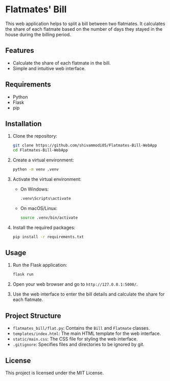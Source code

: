 # Flatmates' Bill

This web application helps to split a bill between two flatmates. It calculates the share of each flatmate based on the number of days they stayed in the house during the billing period.

## Features

- Calculate the share of each flatmate in the bill.
- Simple and intuitive web interface.

## Requirements

- Python
- Flask
- pip

## Installation

1. Clone the repository:
    ```bash
    git clone https://github.com/shivammodi05/Flatmates-Bill-WebApp
    cd Flatmates-Bill-WebApp
    ```

2. Create a virtual environment:
    ```bash
    python -m venv .venv
    ```

3. Activate the virtual environment:
    - On Windows:
        ```bash
        .venv\Scripts\activate
        ```
    - On macOS/Linux:
        ```bash
        source .venv/bin/activate
        ```

4. Install the required packages:
    ```bash
    pip install -r requirements.txt
    ```

## Usage

1. Run the Flask application:
    ```bash
    flask run
    ```

2. Open your web browser and go to `http://127.0.0.1:5000/`.

3. Use the web interface to enter the bill details and calculate the share for each flatmate.

## Project Structure

- `flatmates_bill/flat.py`: Contains the `Bill` and `Flatmate` classes.
- `templates/index.html`: The main HTML template for the web interface.
- `static/main.css`: The CSS file for styling the web interface.
- `.gitignore`: Specifies files and directories to be ignored by git.

## License

This project is licensed under the MIT License.
